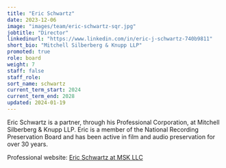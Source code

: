 ```yaml
---
title: "Eric Schwartz"
date: 2023-12-06
image: "images/team/eric-schwartz-sqr.jpg"
jobtitle: "Director"
linkedinurl: "https://www.linkedin.com/in/eric-j-schwartz-740b9811"
short_bio: "Mitchell Silberberg & Knupp LLP"
promoted: true
role: board
weight: 7
staff: false
staff_role:
sort_name: schwartz
current_term_start: 2024
current_term_end: 2028
updated: 2024-01-19
---
```


Eric Schwartz is a partner, through his Professional Corporation, at
Mitchell Silberberg & Knupp LLP. Eric is a member of the National
Recording Preservation Board and has been active in film and audio
preservation for over 30 years.

Professional website: [Eric Schwartz at MSK LLC](https://www.msk.com/attorneys-Eric_Schwartz)